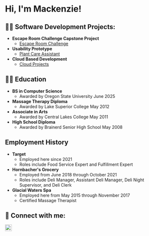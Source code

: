 <h1>Hi, I'm Mackenzie!</h1>

<h2>👨‍💻 Software Development Projects:</h2>

- <b>Escape Room Challenge Capstone Project</b>
  - [Escape Room Challenge](https://github.com/macparadeis/capstone/)
- <b>Usability Prototype</b>
  - [Plant Care Assistant](https://github.com/macparadeis/usability/) 
- <b>Cloud Based Development</b>
  - [Cloud Projects](https://github.com/macparadeis/cloud/) 

<h2>👨‍💻 Education</h2>

- <b>BS in Computer Science</b>
  - Awarded by Oregon State University June 2025
- <b>Massage Therapy Diploma</b>
  - Awarded by Lake Superior College May 2012
- <b>Associate in Arts</b>
  - Awarded by Central Lakes College May 2011
- <b>High School Diploma</b>
  - Awarded by Brainerd Senior High School May 2008

<h2>Employment History</h2>

- <b>Target</b>
  - Employed here since 2021
  - Roles include Food Service Expert and Fulfillment Expert
- <b>Hornbacher's Grocery</b>
  - Employed from June 2018 through October 2021
  - Roles include Deli Manager, Assistant Deli Manager, Deli Night Supervisor, and Deli Clerk
- <b>Glacial Waters Spa</b>
  - Employed here from May 2015 through November 2017
  - Certified Massage Therapist

<h2> 🤳 Connect with me:</h2>

[<img align="left" alt="mackenzie-paradeis218 | LinkedIn" width="22px" src="https://cdn.jsdelivr.net/npm/simple-icons@v3/icons/linkedin.svg" />][linkedin]

[linkedin]: https://www.linkedin.com/in/mackenzie-paradeis218/

<!--
**joshmadakor1/joshmadakor1** is a ✨ _special_ ✨ repository because its `README.md` (this file) appears on your GitHub profile.

Here are some ideas to get you started:

- 🔭 I’m currently working on ...
- 🌱 I’m currently learning ...
- 👯 I’m looking to collaborate on ...
- 🤔 I’m looking for help with ...
- 💬 Ask me about ...
- 📫 How to reach me: ...
- 😄 Pronouns: ...
- ⚡ Fun fact: ...
-->
